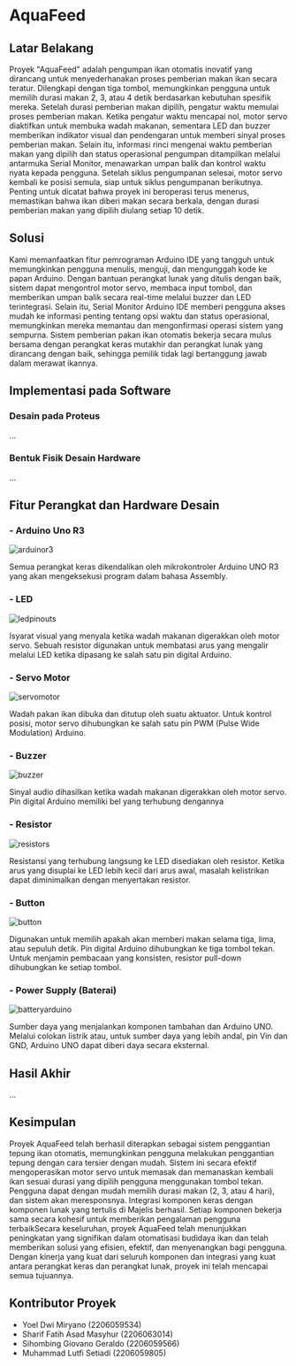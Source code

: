 # AquaFeed

## Latar Belakang
Proyek "AquaFeed" adalah pengumpan ikan otomatis inovatif yang dirancang untuk menyederhanakan proses pemberian makan ikan secara teratur. Dilengkapi dengan tiga tombol, memungkinkan pengguna untuk memilih durasi makan 2, 3, atau 4 detik berdasarkan kebutuhan spesifik mereka. Setelah durasi pemberian makan dipilih, pengatur waktu memulai proses pemberian makan. Ketika pengatur waktu mencapai nol, motor servo diaktifkan untuk membuka wadah makanan, sementara LED dan buzzer memberikan indikator visual dan pendengaran untuk memberi sinyal proses pemberian makan. Selain itu, informasi rinci mengenai waktu pemberian makan yang dipilih dan status operasional pengumpan ditampilkan melalui antarmuka Serial Monitor, menawarkan umpan balik dan kontrol waktu nyata kepada pengguna. Setelah siklus pengumpanan selesai, motor servo kembali ke posisi semula, siap untuk siklus pengumpanan berikutnya. Penting untuk dicatat bahwa proyek ini beroperasi terus menerus, memastikan bahwa ikan diberi makan secara berkala, dengan durasi pemberian makan yang dipilih diulang setiap 10 detik.

## Solusi
Kami memanfaatkan fitur pemrograman Arduino IDE yang tangguh untuk memungkinkan pengguna menulis, menguji, dan mengunggah kode ke papan Arduino. Dengan bantuan perangkat lunak yang ditulis dengan baik, sistem dapat mengontrol motor servo, membaca input tombol, dan memberikan umpan balik secara real-time melalui buzzer dan LED terintegrasi. Selain itu, Serial Monitor Arduino IDE memberi pengguna akses mudah ke informasi penting tentang opsi waktu dan status operasional, memungkinkan mereka memantau dan mengonfirmasi operasi sistem yang sempurna. Sistem pemberian pakan ikan otomatis bekerja secara mulus bersama dengan perangkat keras mutakhir dan perangkat lunak yang dirancang dengan baik, sehingga pemilik tidak lagi bertanggung jawab dalam merawat ikannya.

## Implementasi pada Software
### Desain pada Proteus
...
### Bentuk Fisik Desain Hardware
...

## Fitur Perangkat dan Hardware Desain
### - Arduino Uno R3
![arduinor3](https://github.com/sharifmasyhur/AR_17_ProyekAkhirSSF/assets/144346489/50fe1485-dc71-4f9e-96b1-84ec7f0c52b1)

Semua perangkat keras dikendalikan oleh mikrokontroler Arduino UNO R3 yang akan mengeksekusi program dalam bahasa Assembly.
### - LED
![ledpinouts](https://github.com/sharifmasyhur/AR_17_ProyekAkhirSSF/assets/144346489/45afa83e-c5c5-48b2-8377-6cd961268969)

Isyarat visual yang menyala ketika wadah makanan digerakkan oleh motor servo. Sebuah resistor digunakan untuk membatasi arus yang mengalir melalui LED ketika dipasang ke salah satu pin digital Arduino.
### - Servo Motor
![servomotor](https://github.com/sharifmasyhur/AR_17_ProyekAkhirSSF/assets/144346489/7364d2cd-247a-459e-863a-7f8bdecb0f5a)

Wadah pakan ikan dibuka dan ditutup oleh suatu aktuator. Untuk kontrol posisi, motor servo dihubungkan ke salah satu pin PWM (Pulse Wide Modulation) Arduino.
### - Buzzer
![buzzer](https://github.com/sharifmasyhur/AR_17_ProyekAkhirSSF/assets/144346489/cec5a5de-f074-448f-b57f-0a1e0cae4e80)

Sinyal audio dihasilkan ketika wadah makanan digerakkan oleh motor servo. Pin digital Arduino memiliki bel yang terhubung dengannya
### - Resistor
![resistors](https://github.com/sharifmasyhur/AR_17_ProyekAkhirSSF/assets/144346489/47ffd94d-76b5-4e07-bef3-d0e2e26ea09c)

Resistansi yang terhubung langsung ke LED disediakan oleh resistor. Ketika arus yang disuplai ke LED lebih kecil dari arus awal, masalah kelistrikan dapat diminimalkan dengan menyertakan resistor.
### - Button
![button](https://github.com/sharifmasyhur/AR_17_ProyekAkhirSSF/assets/144346489/8e920319-e50b-44bb-b499-eda571b3a597)

Digunakan untuk memilih apakah akan memberi makan selama tiga, lima, atau sepuluh detik. Pin digital Arduino dihubungkan ke tiga tombol tekan. Untuk menjamin pembacaan yang konsisten, resistor pull-down dihubungkan ke setiap tombol.
### - Power Supply (Baterai)
![batteryarduino](https://github.com/sharifmasyhur/AR_17_ProyekAkhirSSF/assets/144346489/e07f1e48-e875-4087-9d02-a0c19ccd4894)

Sumber daya yang menjalankan komponen tambahan dan Arduino UNO. Melalui colokan listrik atau, untuk sumber daya yang lebih andal, pin Vin dan GND, Arduino UNO dapat diberi daya secara eksternal.

## Hasil Akhir
...

## Kesimpulan
Proyek AquaFeed telah berhasil diterapkan sebagai sistem penggantian tepung ikan otomatis, memungkinkan pengguna melakukan penggantian tepung dengan cara tersier dengan mudah. Sistem ini secara efektif mengoperasikan motor servo untuk memasak dan memanaskan kembali ikan sesuai durasi yang dipilih pengguna menggunakan tombol tekan. Pengguna dapat dengan mudah memilih durasi makan (2, 3, atau 4 hari), dan sistem akan meresponsnya. Integrasi komponen keras dengan komponen lunak yang tertulis di Majelis berhasil. Setiap komponen bekerja sama secara kohesif untuk memberikan pengalaman pengguna terbaikSecara keseluruhan, proyek AquaFeed telah menunjukkan peningkatan yang signifikan dalam otomatisasi budidaya ikan dan telah memberikan solusi yang efisien, efektif, dan menyenangkan bagi pengguna. Dengan kinerja yang kuat dari seluruh komponen dan integrasi yang kuat antara perangkat keras dan perangkat lunak, proyek ini telah mencapai semua tujuannya.
  
## Kontributor Proyek
- Yoel Dwi Miryano				      (2206059534)
- Sharif Fatih Asad Masyhur 		(2206063014)
- Sihombing Giovano Geraldo 	  (2206059566)
- Muhammad Lutfi Setiadi	      (2206059805)


